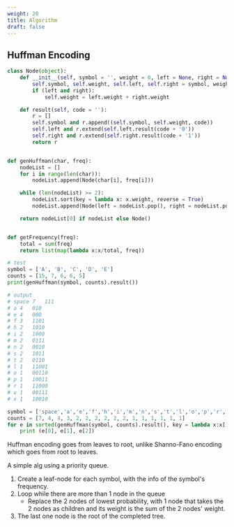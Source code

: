 ```yaml
---
weight: 20
title: Algorithm
draft: false
---
```


## Huffman Encoding

```python
class Node(object):
    def __init__(self, symbol = '', weight = 0, left = None, right = None):
        self.symbol, self.weight, self.left, self.right = symbol, weight, left, right
        if (left and right):
            self.weight = left.weight + right.weight

    def result(self, code = ''):
        r = []
        self.symbol and r.append((self.symbol, self.weight, code))
        self.left and r.extend(self.left.result(code + '0'))
        self.right and r.extend(self.right.result(code + '1'))
        return r


def genHuffman(char, freq):
    nodeList = []
    for i in range(len(char)):
        nodeList.append(Node(char[i], freq[i]))

    while (len(nodeList) >= 2):
        nodeList.sort(key = lambda x: x.weight, reverse = True)
        nodeList.append(Node(left = nodeList.pop(), right = nodeList.pop()))

    return nodeList[0] if nodeList else Node()


def getFrequency(freq):
    total = sum(freq)
    return list(map(lambda x:x/total, freq))

# test
symbol = ['A', 'B', 'C', 'D', 'E']
counts = [15, 7, 6, 6, 5]
print(genHuffman(symbol, counts).result())

# output
# space	7	111
# a	4	010
# e	4	000
# f	3	1101
# h	2	1010
# i	2	1000
# m	2	0111
# n	2	0010
# s	2	1011
# t	2	0110
# l	1	11001
# o	1	00110
# p	1	10011
# r	1	11000
# u	1	00111
# x	1	10010

symbol = ['space','a','e','f','h','i','m','n','s','t','l','o','p','r','u','x']
counts = [7, 4, 4, 3, 2, 2, 2, 2, 2, 2, 1, 1, 1, 1, 1, 1]
for e in sorted(genHuffman(symbol, counts).result(), key = lambda x:x[1], reverse = True):
    print (e[0], e[1], e[2])
```

Huffman encoding goes from leaves to root, unlike Shanno-Fano encoding which goes from root to leaves.

A simple alg using a priority queue.

1. Create a leaf-node for each symbol, with the info of the symbol's frequency.
2. Loop while there are more than 1 node in the queue
    - Replace the 2 nodes of lowest probability, with 1 node that takes the 2 nodes as children and its weight is the sum of the 2 nodes' weight.
3. The last one node is the root of the completed tree.

